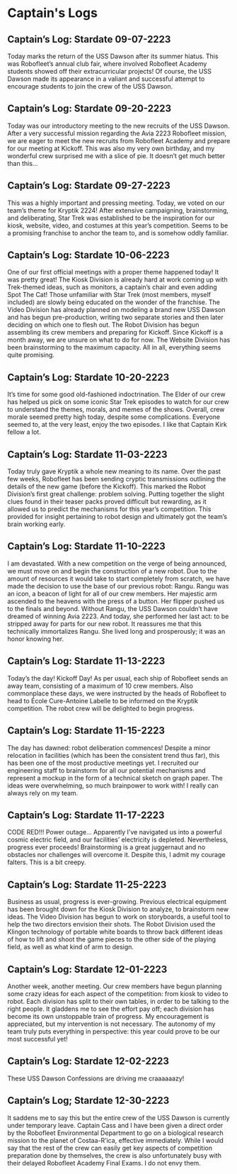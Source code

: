 # Captain's Logs

## Captain’s Log: Stardate 09-07-2223
Today marks the return of the USS Dawson after its summer hiatus. This was Robofleet’s annual club fair, where involved Robofleet Academy students showed off their extracurricular projects! Of course, the USS Dawson made its appearance in a valiant and successful attempt to encourage students to join the crew of the USS Dawson.

## Captain’s Log: Stardate 09-20-2223
Today was our introductory meeting to the new recruits of the USS Dawson. After a very successful mission regarding the Avia 2223 Robofleet mission, we are eager to meet the new recruits from Robofleet Academy and prepare for our meeting at Kickoff. This was also my very own birthday, and my wonderful crew surprised me with a slice of pie. It doesn’t get much better than this…

## Captain’s Log: Stardate 09-27-2223
This was a highly important and pressing meeting. Today, we voted on our team’s theme for Kryptik 2224! After extensive campaigning, brainstorming, and deliberating, Star Trek was established to be the inspiration for our kiosk, website, video, and costumes at this year’s competition. Seems to be a promising franchise to anchor the team to, and is somehow oddly familiar.

## Captain’s Log: Stardate 10-06-2223
One of our first official meetings with a proper theme happened today! It was pretty great! The Kiosk Division is already hard at work coming up with Trek-themed ideas, such as monitors, a captain’s chair and even adding Spot The Cat! Those unfamiliar with Star Trek (most members, myself included) are slowly being educated on the wonder of the franchise. The Video Division has already planned on modeling a brand new USS Dawson and has begun pre-production, writing two separate stories and then later deciding on which one to flesh out. The Robot Division has begun assembling its crew members and preparing for Kickoff. Since Kickoff is a month away, we are unsure on what to do for now. The Website Division has been brainstorming to the maximum capacity. All in all, everything seems quite promising.

## Captain’s Log: Stardate 10-20-2223
It’s time for some good old-fashioned indoctrination. The Elder of our crew has helped us pick on some iconic Star Trek episodes to watch for our crew to understand the themes, morals, and memes of the shows. Overall, crew morale seemed pretty high today, despite some complications. Everyone seemed to, at the very least, enjoy the two episodes. I like that Captain Kirk fellow a lot.

## Captain’s Log: Stardate 11-03-2223
Today truly gave Kryptik a whole new meaning to its name. Over the past few weeks, Robofleet has been sending cryptic transmissions outlining the details of the new game (before the Kickoff). This marked the Robot Division’s first great challenge: problem solving. Putting together the slight clues found in their teaser packs proved difficult but rewarding, as it allowed us to predict the mechanisms for this year’s competition. This provided for insight pertaining to robot design and ultimately got the team’s brain working early.

## Captain’s Log: Stardate 11-10-2223
I am devastated. With a new competition on the verge of being announced, we must move on and begin the construction of a new robot. Due to the amount of resources it would take to start completely from scratch, we have made the decision to use the base of our previous robot: Rangu. Rangu was an icon, a beacon of light for all of our crew members. Her majestic arm ascended to the heavens with the press of a button. Her flipper pushed us to the finals and beyond. Without Rangu, the USS Dawson couldn’t have dreamed of winning Avia 2223. And today, she performed her last act: to be stripped away for parts for our new robot. It reassures me that this technically immortalizes Rangu. She lived long and prosperously; it was an honor knowing her.

## Captain’s Log: Stardate 11-13-2223
Today’s the day! Kickoff Day! As per usual, each ship of Robofleet sends an away team, consisting of a maximum of 10 crew members. Also commonplace these days, we were instructed by the heads of Robofleet to head to École Cure-Antoine Labelle to be informed on the Kryptik competition. The robot crew will be delighted to begin progress.

## Captain’s Log: Stardate 11-15-2223
The day has dawned: robot deliberation commences! Despite a minor relocation in facilities (which has been the consistent trend thus far), this has been one of the most productive meetings yet. I recruited our engineering staff to brainstorm for all our potential mechanisms and represent a mockup in the form of a technical sketch on graph paper. The ideas were overwhelming, so much brainpower to work with! I really can always rely on my team.

## Captain’s Log: Stardate 11-17-2223
CODE RED!!! Power outage… Apparently I’ve navigated us into a powerful cosmic electric field, and our facilities’ electricity is depleted. Nevertheless, progress ever proceeds! Brainstorming is a great juggernaut and no obstacles nor challenges will overcome it. Despite this, I admit my courage falters. This is a bit creepy.

## Captain’s Log: Stardate 11-25-2223
Business as usual, progress is ever-growing. Previous electrical equipment has been brought down for the Kiosk Division to analyze, to brainstorm new ideas. The Video Division has begun to work on storyboards, a useful tool to help the two directors envision their shots. The Robot Division used the Klingon technology of portable white boards to throw back different ideas of how to lift and shoot the game pieces to the other side of the playing field, as well as what kind of arm to design.

## Captain’s Log: Stardate 12-01-2223
Another week, another meeting. Our crew members have begun planning some crazy ideas for each aspect of the competition: from kiosk to video to robot. Each division has split to their own tables, in order to be talking to the right people. It gladdens me to see the effort pay off; each division has become its own unstoppable train of progress. My encouragement is appreciated, but my intervention is not necessary. The autonomy of my team truly puts everything in perspective: this year could prove to be our most successful yet!

## Captain’s Log: Stardate 12-02-2223
These USS Dawson Confessions are driving me craaaaaazy!

## Captain’s Log; Stardate 12-30-2223
It saddens me to say this but the entire crew of the USS Dawson is currently under temporary leave. Captain Cass and I have been given a direct order by the Robofleet Environmental Department to go on a biological research mission to the planet of Costaa-R’ica, effective immediately. While I would say that the rest of the crew can easily get key aspects of competition preparation done by themselves, the crew is also unfortunately busy with their delayed Robofleet Academy Final Exams. I do not envy them.

